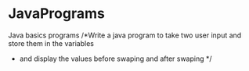 # JavaPrograms
Java basics programs
/*Write a java program to take two user input and store them in the variables 
 * and display the values before swaping and after swaping */

